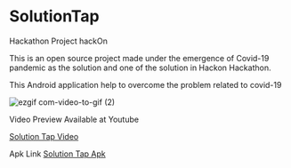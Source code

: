 # SolutionTap
Hackathon Project hackOn

This is an open source project made under the emergence of Covid-19 pandemic as the solution and one of the solution in Hackon Hackathon.



This Android application help to overcome the problem related to covid-19


![ezgif com-video-to-gif (2)](https://user-images.githubusercontent.com/61186175/79628273-405d0100-815d-11ea-8294-db48f5b88181.gif)


Video Preview Available at Youtube

<a href="https://www.youtube.com/watch?v=g8Cm0PiNvcQ" target="_blank">Solution Tap Video</a>

Apk Link
<a href="https://drive.google.com/file/d/1IESEbydlgQbMmfdxjlMlgeCm7EPftPPl/view?usp=sharing" target="_blank">Solution Tap Apk</a>




